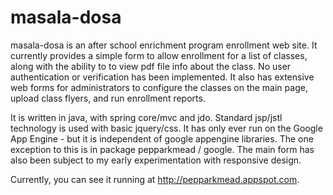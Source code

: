 masala-dosa
===========

masala-dosa is an after school enrichment program enrollment web site. It currently provides a simple form to allow enrollment for a list of classes, along with the ability to to view pdf file info about the class. No user authentication or verification has been implemented. It also has extensive web forms for administrators to configure the classes on the main page, upload class flyers, and run enrollment reports.

It is written in java, with spring core/mvc and jdo. Standard jsp/jstl technology is used with basic jquery/css. It has only ever run on the Google App Engine - but it is independent of google appengine libraries. The one exception to this is in package pepparkmead / google. The main form has also been subject to my early experimentation with responsive design.

Currently, you can see it running at http://pepparkmead.appspot.com.
